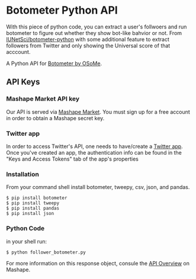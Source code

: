 
# Botometer Python API

With this piece of python code, you can extract a user's follwoers and run botometer to figure out whether they show bot-like bahvior or not. From [IUNetSci/botometer-python](https://github.com/IUNetSci/botometer-python) with some additional feature to extract followers from Twitter and only showing the Universal score of that acccount. 

A Python API for [Botometer by OSoMe](https://osome.iuni.iu.edu).

## API Keys

### Mashape Market API key
Our API is served via [Mashape Market](//market.mashape.com). You must sign up
for a free account in order to obtain a Mashape secret key. 
    
### Twitter app
In order to access Twitter's API, one needs to have/create a [Twitter app](https://apps.twitter.com/).
Once you've created an app, the authentication info can be found in the "Keys and Access Tokens" tab of the app's properties

### Installation 
From your command shell install botometer, tweepy, csv, json, and pandas. 

```
$ pip install botometer
$ pip install tweepy
$ pip install pandas
$ pip install json 
```

### Python Code

in your shell run:

```
$ python follower_botometer.py
```

For more information on this response object, consule the [API Overview](https://market.mashape.com/OSoMe/botometer/overview#wiki-response-object) on Mashape.



